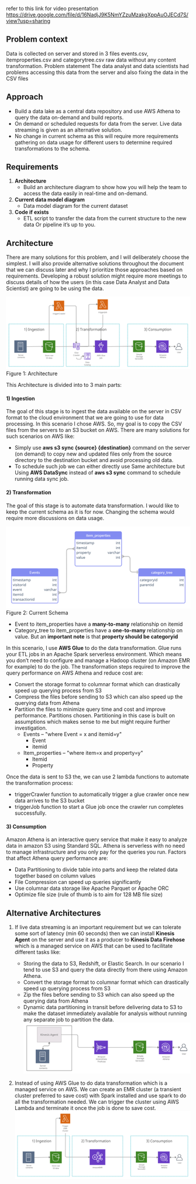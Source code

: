 refer to this link for video presentation https://drive.google.com/file/d/16NadjJ9K5NmYZzuMzakgXppAuOJECd7S/view?usp=sharing
## Problem context
Data is collected on server and stored in 3 files events.csv, itemproperties.csv and categorytree.csv raw data without any content transformation.
Problem statement
The data analyst and data scientists had problems accessing this data from the server and also fixing the data in the CSV files
## Approach
-	Build a data lake as a central data repository and use AWS Athena to query the data on-demand and build reports.
-	On demand or scheduled requests for data from the server. Live data streaming is given as an alternative solution.
-	No change in current schema as this will require more requirements gathering on data usage for different users to determine required transformations to the schema.
## Requirements
1.	**Architecture**
    - Build an architecture diagram to show how you will help the team to access the data easily in real-time and on-demand.
2.	**Current data model diagram**
    - Data model diagram for the current dataset
3.	**Code if exists**
    - ETL script to transfer the data from the current structure to the new data Or pipeline it’s up to you.
## Architecture
There are many solutions for this problem, and I will deliberately choose the simplest. I will also provide alternative solutions throughout the document that we can discuss later and why I prioritize those approaches based on requirements. Developing a robust solution might require more meetings to discuss details of how the users (in this case Data Analyst and Data Scientist) are going to be using the data.  


![Alt text](images/architecture.png?raw=true "Title")
Figure 1: Architecture



This Architecture is divided into to 3 main parts:
#### 1)	Ingestion
The goal of this stage is to ingest the data available on the server in CSV format to the cloud environment that we are going to use for data processing. In this scenario I chose AWS. So, my goal is to copy the CSV files from the servers to an S3 bucket on AWS. There are many solutions for such scenarios on AWS like:
-	Simply use **aws s3 sync {source} {destination}** command on the server (on demand) to copy new and updated files only from the source directory to the destination bucket and avoid processing old data.
-	To schedule such job we can either directly use Same architecture but Using **AWS DataSync** instead of **aws s3 sync** command to schedule running data sync job.

#### 2)	Transformation
The goal of this stage is to automate data transformation. I would like to keep the current schema as it is for now. Changing the schema would require more discussions on data usage.





![Alt text](images/db.png?raw=true "Title")
Figure 2: Current Schema
 

- Event to item_properties have a **many-to-many** relationship on itemid
- Category_tree to item_properties have a **one-to-many** relationship on value. But an **important note** is that **property should be categoryid**


In this scenario, I use **AWS Glue** to do the data transformation. Glue runs your ETL jobs in an Apache Spark serverless environment. Which means you don’t need to configure and manage a Hadoop cluster (on Amazon EMR for example) to do the job. The transformation steps required to improve the query performance on AWS Athena and reduce cost are:
- Convert the storage format to columnar format which can drastically speed up querying process from S3
- Compress the files before sending to S3 which can also speed up the querying data from Athena
- Partition the files to minimize query time and cost and improve performance. Partitions chosen. Partitioning in this case is built on assumptions which makes sense  to me but might require further investigation.
    * Events – "where Event = x and itemid=y"
    	- Event
        - itemid
    * Item_properties – "where item=x and property=y"
        - Itemid
        - Property


Once the data is sent to S3 the, we can use 2 lambda functions to automate the transformation process:
-	triggerCrawler function to automatically trigger a glue crawler once new data arrives to the S3 bucket
-	triggerJob function to start a Glue job once the crawler run completes successfully.

#### 3)	Consumption
Amazon Athena is an interactive query service that make it easy to analyze data in amazon S3 using Standard SQL. Athena is serverless with no need to manage infrastructure and you only pay for the queries you run. Factors that affect Athena query performance are:
-	Data Partitioning to divide table into parts and keep the related data together based on column values
-	File Compression can speed up queries significantly
-	Use columnar data storage like Apache Parquet or Apache ORC
-	Optimize file size (rule of thumb is to aim for 128 MB file size)

## Alternative Architectures
1.	If live data streaming is an important requirement but we can tolerate some sort of latency (min 60 seconds) then we can install **Kinesis Agent** on the server and use it as a producer to **Kinesis Data Firehose** which is a managed service on AWS that can be used to facilitate different tasks like:
    -	Storing the data to S3, Redshift, or Elastic Search. In our scenario I tend to use S3 and query the data directly from there using Amazon Athena.
    -	Convert the storage format to columnar format which can drastically speed up querying process from S3
    -	Zip the files before sending to S3 which can also speed up the querying data from Athena
    -	Dynamic data partitioning in transit before delivering data to S3 to make the dataset immediately available for analysis without running any separate job to partition the data. 
![Alt text](images/Firehose.png?raw=true "Title")

2. Instead of using AWS Glue to do data transformation which is a managed service on AWS. We can create an EMR cluster (a transient cluster preferred to save cost) with Spark installed and use spark to do all the transformation needed. We can trigger the cluster using AWS Lambda and terminate it once the job is done to save cost.
![Alt text](images/EMR.png?raw=true "Title")
